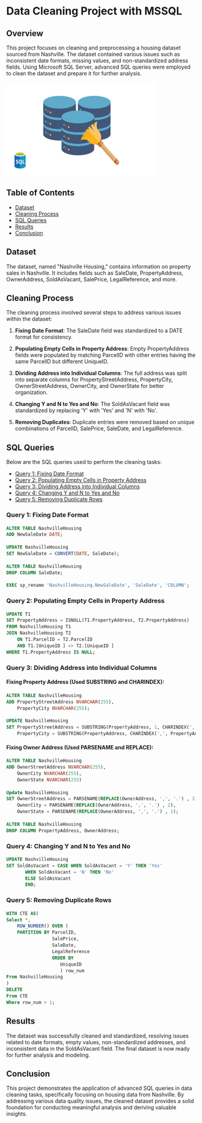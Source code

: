 # Data Cleaning Project with MSSQL

## Overview

This project focuses on cleaning and preprocessing a housing dataset sourced from Nashville. The dataset contained various issues such as inconsistent date formats, missing values, and non-standardized address fields. Using Microsoft SQL Server, advanced SQL queries were employed to clean the dataset and prepare it for further analysis.


<img src="https://github.com/AbdullahTabassam/Data-Cleaning-With-SQL/raw/main/sql_data_cleaning.jpg" alt="Image" height="250" width="400">


## Table of Contents

- [Dataset](#dataset)
- [Cleaning Process](#cleaning-process)
- [SQL Queries](#sql-queries)
- [Results](#results)
- [Conclusion](#conclusion)

## Dataset

The dataset, named "Nashville Housing," contains information on property sales in Nashville. It includes fields such as SaleDate, PropertyAddress, OwnerAddress, SoldAsVacant, SalePrice, LegalReference, and more.

## Cleaning Process

The cleaning process involved several steps to address various issues within the dataset:

1. **Fixing Date Format**: The SaleDate field was standardized to a DATE format for consistency.

2. **Populating Empty Cells in Property Address**: Empty PropertyAddress fields were populated by matching ParcelID with other entries having the same ParcelID but different UniqueID.

3. **Dividing Address into Individual Columns**: The full address was split into separate columns for PropertyStreetAddress, PropertyCity, OwnerStreetAddress, OwnerCity, and OwnerState for better organization.

4. **Changing Y and N to Yes and No**: The SoldAsVacant field was standardized by replacing 'Y' with 'Yes' and 'N' with 'No'.

5. **Removing Duplicates**: Duplicate entries were removed based on unique combinations of ParcelID, SalePrice, SaleDate, and LegalReference.

## SQL Queries

Below are the SQL queries used to perform the cleaning tasks:

- [Query 1: Fixing Date Format](#query-1-fixing-date-format)
- [Query 2: Populating Empty Cells in Property Address](#query-2-populating-empty-cells-in-property-address)
- [Query 3: Dividing Address into Individual Columns](#query-3-dividing-address-into-individual-columns)
- [Query 4: Changing Y and N to Yes and No](#query-4-changing-y-and-n-to-yes-and-no)
- [Query 5: Removing Duplicate Rows](#query-5-removing-duplicate-rows)

### Query 1: Fixing Date Format

```sql
ALTER TABLE NashvilleHousing
ADD NewSaleDate DATE;

UPDATE NashvilleHousing
SET NewSaleDate = CONVERT(DATE, SaleDate);

ALTER TABLE NashvilleHousing
DROP COLUMN SaleDate;

EXEC sp_rename 'NashvilleHousing.NewSaleDate', 'SaleDate', 'COLUMN';
```

### Query 2: Populating Empty Cells in Property Address
```sql
UPDATE T1
SET PropertyAddress = ISNULL(T1.PropertyAddress, T2.PropertyAddress)
FROM NashvilleHousing T1
JOIN NashvilleHousing T2
	ON T1.ParcelID = T2.ParcelID
	AND T1.[UniqueID ] <> T2.[UniqueID ]
WHERE T1.PropertyAddress IS NULL;
```
### Query 3: Dividing Address into Individual Columns
#### Fixing Property Address (Used SUBSTRING and CHARINDEX):
```sql
ALTER TABLE NashvilleHousing
ADD PropertyStreetAddress NVARCHAR(255),
	PropertyCity NVARCHAR(255);

UPDATE NashvilleHousing
SET PropertyStreetAddress = SUBSTRING(PropertyAddress, 1, CHARINDEX(',', PropertyAddress) -1 ),
	PropertyCity = SUBSTRING(PropertyAddress, CHARINDEX(',', PropertyAddress) + 1 , LEN(PropertyAddress));
```
#### Fixing Owner Address (Used PARSENAME and REPLACE):
```sql
ALTER TABLE NashvilleHousing
ADD OwnerStreetAddress NVARCHAR(255),
	OwnerCity NVARCHAR(255),
	OwnerState NVARCHAR(255)

Update NashvilleHousing	
SET OwnerStreetAddress = PARSENAME(REPLACE(OwnerAddress, ',', '.') , 3),
	OwnerCity = PARSENAME(REPLACE(OwnerAddress, ',', '.') , 2),
	OwnerState = PARSENAME(REPLACE(OwnerAddress, ',', '.') , 1);

ALTER TABLE NashvilleHousing
DROP COLUMN PropertyAddress, OwnerAddress;
```

### Query 4: Changing Y and N to Yes and No
```sql
UPDATE NashvilleHousing
SET SoldAsVacant = CASE WHEN SoldAsVacant = 'Y' THEN 'Yes'
	   WHEN SoldAsVacant = 'N' THEN 'No'
	   ELSE SoldAsVacant
	   END;
```

### Query 5: Removing Duplicate Rows
```sql
WITH CTE AS(
Select *,
	ROW_NUMBER() OVER (
	PARTITION BY ParcelID,
				 SalePrice,
				 SaleDate,
				 LegalReference
				 ORDER BY
					UniqueID
					) row_num
From NashvilleHousing
)
DELETE
From CTE
Where row_num > 1;
```
## Results

The dataset was successfully cleaned and standardized, resolving issues related to date formats, empty values, non-standardized addresses, and inconsistent data in the SoldAsVacant field. The final dataset is now ready for further analysis and modeling.

## Conclusion

This project demonstrates the application of advanced SQL queries in data cleaning tasks, specifically focusing on housing data from Nashville. By addressing various data quality issues, the cleaned dataset provides a solid foundation for conducting meaningful analysis and deriving valuable insights.
